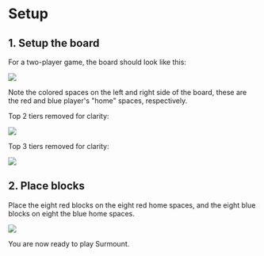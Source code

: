 # Setup

## 1. Setup the board

For a two-player game, the board should look like this:

  ![](/surmount/images/board_2player_blank.png)

  Note the colored spaces on the left and right side of the board, these are the red and blue player's "home" spaces, respectively.

  Top 2 tiers removed for clarity:

  ![](/surmount/images/board_2player_blank_notop.png)

  Top 3 tiers removed for clarity:

  ![](/surmount/images/board_2player_blank_notop2.png)

## 2. Place blocks

Place the eight red blocks on the eight red home spaces, and the eight blue blocks on eight the blue home spaces.

  ![](/surmount/images/board_2player_blocks.png)

You are now ready to play Surmount.

